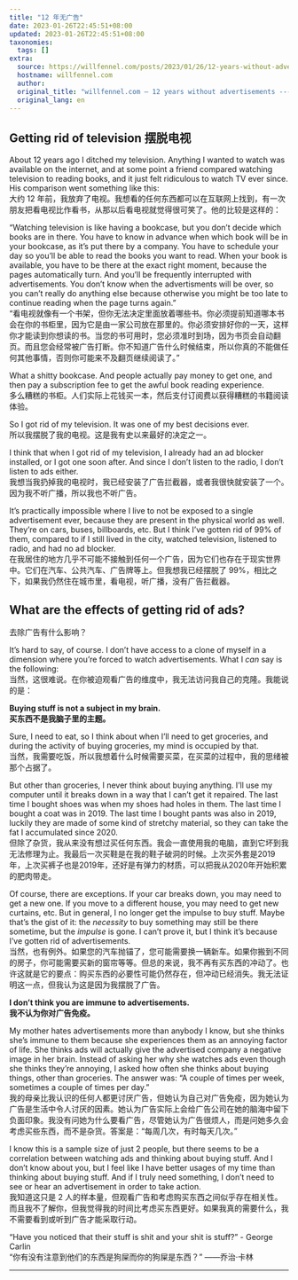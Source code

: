 ```yaml
---
title: "12 年无广告"
date: 2023-01-26T22:45:51+08:00
updated: 2023-01-26T22:45:51+08:00
taxonomies:
  tags: []
extra:
  source: https://willfennel.com/posts/2023/01/26/12-years-without-advertisements.html
  hostname: willfennel.com
  author: 
  original_title: "willfennel.com – 12 years without advertisements --- willfennel.com – 12 年无广告"
  original_lang: en
---
```


## Getting rid of television 摆脱电视

About 12 years ago I ditched my television. Anything I wanted to watch was available on the internet, and at some point a friend compared watching television to reading books, and it just felt ridiculous to watch TV ever since. His comparison went something like this:  
大约 12 年前，我放弃了电视。我想看的任何东西都可以在互联网上找到，有一次朋友把看电视比作看书，从那以后看电视就觉得很可笑了。他的比较是这样的：

“Watching television is like having a bookcase, but you don’t decide which books are in there. You have to know in advance when which book will be in your bookcase, as it’s put there by a company. You have to schedule your day so you’ll be able to read the books you want to read. When your book is available, you have to be there at the exact right moment, because the pages automatically turn. And you’ll be frequently interrupted with advertisements. You don’t know when the advertisments will be over, so you can’t really do anything else because otherwise you might be too late to continue reading when the page turns again.”  
“看电视就像有一个书架，但你无法决定里面放着哪些书。你必须提前知道哪本书会在你的书柜里，因为它是由一家公司放在那里的。你必须安排好你的一天，这样你才能读到你想读的书。当您的书可用时，您必须准时到场，因为书页会自动翻页。而且您会经常被广告打断。你不知道广告什么时候结束，所以你真的不能做任何其他事情，否则你可能来不及翻页继续阅读了。”

What a shitty bookcase. And people actually pay money to get one, and then pay a subscription fee to get the awful book reading experience.  
多么糟糕的书柜。人们实际上花钱买一本，然后支付订阅费以获得糟糕的书籍阅读体验。

So I got rid of my television. It was one of my best decisions ever.  
所以我摆脱了我的电视。这是我有史以来最好的决定之一。

I think that when I got rid of my television, I already had an ad blocker installed, or I got one soon after. And since I don’t listen to the radio, I don’t listen to ads either.  
我想当我扔掉我的电视时，我已经安装了广告拦截器，或者我很快就安装了一个。因为我不听广播，所以我也不听广告。

It’s practically impossible where I live to not be exposed to a single advertisement ever, because they are present in the physical world as well. They’re on cars, buses, billboards, etc. But I think I’ve gotten rid of 99% of them, compared to if I still lived in the city, watched television, listened to radio, and had no ad blocker.  
在我居住的地方几乎不可能不接触到任何一个广告，因为它们也存在于现实世界中。它们在汽车、公共汽车、广告牌等上。但我想我已经摆脱了 99%，相比之下，如果我仍然住在城市里，看电视，听广播，没有广告拦截器。

## What are the effects of getting rid of ads?  
去除广告有什么影响？

It’s hard to say, of course. I don’t have access to a clone of myself in a dimension where you’re forced to watch advertisements. What I _can_ say is the following:  
当然，这很难说。在你被迫观看广告的维度中，我无法访问我自己的克隆。我能说的是：

**Buying stuff is not a subject in my brain.  
买东西不是我脑子里的主题。**

Sure, I need to eat, so I think about when I’ll need to get groceries, and during the activity of buying groceries, my mind is occupied by that.  
当然，我需要吃饭，所以我想着什么时候需要买菜，在买菜的过程中，我的思绪被那个占据了。

But other than groceries, I never think about buying anything. I’ll use my computer until it breaks down in a way that I can’t get it repaired. The last time I bought shoes was when my shoes had holes in them. The last time I bought a coat was in 2019. The last time I bought pants was also in 2019, luckily they are made of some kind of stretchy material, so they can take the fat I accumulated since 2020.  
但除了杂货，我从来没有想过买任何东西。我会一直使用我的电脑，直到它坏到我无法修理为止。我最后一次买鞋是在我的鞋子破洞的时候。上次买外套是2019年，上次买裤子也是2019年，还好是有弹力的材质，可以把我从2020年开始积累的肥肉带走。

Of course, there are exceptions. If your car breaks down, you may need to get a new one. If you move to a different house, you may need to get new curtains, etc. But in general, I no longer get the impulse to buy stuff. Maybe that’s the gist of it: the _necessity_ to buy something may still be there sometime, but the _impulse_ is gone. I can’t prove it, but I think it’s because I’ve gotten rid of advertisements.  
当然，也有例外。如果您的汽车抛锚了，您可能需要换一辆新车。如果你搬到不同的房子，你可能需要买新的窗帘等等。但总的来说，我不再有买东西的冲动了。也许这就是它的要点：购买东西的必要性可能仍然存在，但冲动已经消失。我无法证明这一点，但我认为这是因为我摆脱了广告。

**I don’t think you are immune to advertisements.  
我不认为你对广告免疫。**

My mother hates advertisements more than anybody I know, but she thinks she’s immune to them because she experiences them as an annoying factor of life. She thinks ads will actually give the advertised company a negative image in her brain. Instead of asking her why she watches ads even though she thinks they’re annoying, I asked how often she thinks about buying things, other than groceries. The answer was: “A couple of times per week, sometimes a couple of times per day.”  
我的母亲比我认识的任何人都更讨厌广告，但她认为自己对广告免疫，因为她认为广告是生活中令人讨厌的因素。她认为广告实际上会给广告公司在她的脑海中留下负面印象。我没有问她为什么要看广告，尽管她认为广告很烦人，而是问她多久会考虑买些东西，而不是杂货。答案是：“每周几次，有时每天几次。”

I know this is a sample size of just 2 people, but there seems to be a correlation between watching ads and thinking about buying stuff. And I don’t know about you, but I feel like I have better usages of my time than thinking about buying stuff. And if I truly need something, I don’t need to see or hear an advertisement in order to take action.  
我知道这只是 2 人的样本量，但观看广告和考虑购买东西之间似乎存在相关性。而且我不了解你，但我觉得我的时间比考虑买东西更好。如果我真的需要什么，我不需要看到或听到广告才能采取行动。

“Have you noticed that their stuff is shit and your shit is stuff?” - George Carlin  
“你有没有注意到他们的东西是狗屎而你的狗屎是东西？” ——乔治·卡林

___
